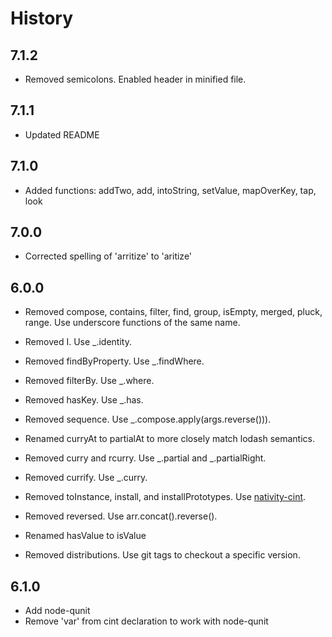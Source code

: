 # History

## 7.1.2
- Removed semicolons. Enabled header in minified file.

## 7.1.1
- Updated README

## 7.1.0
- Added functions: addTwo, add, intoString, setValue, mapOverKey, tap, look

## 7.0.0
- Corrected spelling of 'arritize' to 'aritize'

## 6.0.0
- Removed compose, contains, filter, find, group, isEmpty, merged, pluck, range. Use underscore functions of the same name.
- Removed I. Use _.identity.
- Removed findByProperty. Use _.findWhere.
- Removed filterBy. Use _.where.
- Removed hasKey. Use _.has.
- Removed sequence. Use _.compose.apply(args.reverse())).
- Renamed curryAt to partialAt to more closely match lodash semantics.
- Removed curry and rcurry. Use _.partial and _.partialRight.
- Removed currify. Use _.curry.
- Removed toInstance, install, and installPrototypes. Use [nativity-cint](https://github.com/metaraine/nativity-cint).
- Removed reversed. Use arr.concat().reverse().
- Renamed hasValue to isValue

- Removed distributions. Use git tags to checkout a specific version.

## 6.1.0
- Add node-qunit
- Remove 'var' from cint declaration to work with node-qunit
